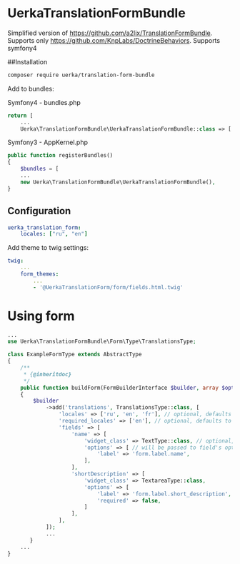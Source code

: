 # UerkaTranslationFormBundle

Simplified version of https://github.com/a2lix/TranslationFormBundle. Supports only https://github.com/KnpLabs/DoctrineBehaviors.
Supports symfony4

##Installation
```bash
composer require uerka/translation-form-bundle
```

Add to bundles:

Symfony4 - bundles.php

```php 
return [
    ...
    Uerka\TranslationFormBundle\UerkaTranslationFormBundle::class => ['all' => true],
```

Symfony3 - AppKernel.php

```php 
public function registerBundles()
{
    $bundles = [
    ...
    new Uerka\TranslationFormBundle\UerkaTranslationFormBundle(),
}
```

## Configuration
```yaml
uerka_translation_form: 
    locales: ["ru", "en"]
```

Add theme to twig settings:

```yaml
twig:
    ...
    form_themes: 
        ...
        - '@UerkaTranslationForm/form/fields.html.twig'
```

# Using form

```php
...
use Uerka\TranslationFormBundle\Form\Type\TranslationsType;

class ExampleFormType extends AbstractType
{
    /**
     * {@inheritdoc}
     */
    public function buildForm(FormBuilderInterface $builder, array $options)
    {
        $builder
            ->add('translations', TranslationsType::class, [
                'locales' => ['ru', 'en', 'fr'], // optional, defaults to bundle's config
                'required_locales' => ['en'], // optional, defaults to bundle's config (equals to locale option)
                'fields' => [
                    'name' => [
                        'widget_class' => TextType::class, // optional, default TextType::class
                        'options' => [ // will be passed to field's options
                            'label' => 'form.label.name',
                        ],
                    ],
                    'shortDescription' => [
                        'widget_class' => TextareaType::class,
                        'options' => [
                            'label' => 'form.label.short_description',
                            'required' => false,
                        ]
                    ],
                ],
            ]);
            ...
       }
    ...
}
```
